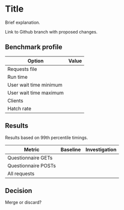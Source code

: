 # Title

Brief explanation.

Link to Github branch with proposed changes.

## Benchmark profile

| Option | Value |
|--------|-------|
| Requests file | |
| Run time | |
| User wait time minimum | |
| User wait time maximum | |
| Clients | |
| Hatch rate | |

## Results

Results based on 99th percentile timings.

| Metric | Baseline | Investigation |
|--------|----------|--------------|
| Questionnaire GETs | | |
| Questionnaire POSTs | | |
| All requests | | |

## Decision

Merge or discard?
